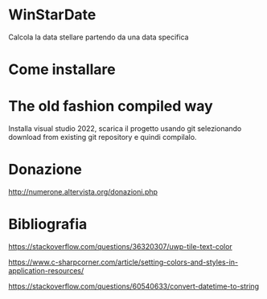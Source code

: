 # WinStarDate
Calcola la data stellare partendo da una data specifica

# Come installare

# The old fashion compiled way

Installa visual studio 2022, scarica il progetto usando git selezionando download from existing git repository e quindi compilalo.

# Donazione

http://numerone.altervista.org/donazioni.php

# Bibliografia

https://stackoverflow.com/questions/36320307/uwp-tile-text-color

https://www.c-sharpcorner.com/article/setting-colors-and-styles-in-application-resources/

https://stackoverflow.com/questions/60540633/convert-datetime-to-string
